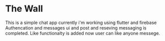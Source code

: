 # The Wall 
This is a simple chat app currently i'm working using flutter and firebase Authencation and messages ui and post and reseving messaging is completed.
Like functionalty is added now user can like anyone messege.